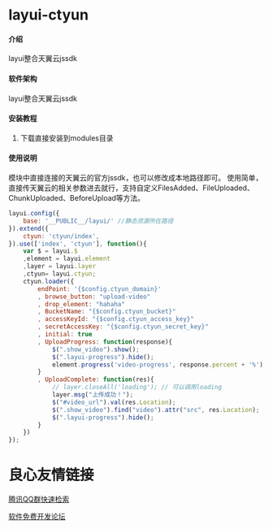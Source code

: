 # layui-ctyun

#### 介绍
layui整合天翼云jssdk

#### 软件架构
layui整合天翼云jssdk


#### 安装教程
1.  下载直接安装到modules目录

#### 使用说明

模块中直接连接的天翼云的官方jssdk，也可以修改成本地路径即可。
使用简单，直接传天翼云的相关参数进去就行，支持自定义FilesAdded、FileUploaded、ChunkUploaded、BeforeUpload等方法。

``` javascript
layui.config({
	base: '__PUBLIC__/layui/' //静态资源所在路径
}).extend({
	ctyun: 'ctyun/index',
}).use(['index', 'ctyun'], function(){
	var $ = layui.$
	,element = layui.element
	,layer = layui.layer
	,ctyun= layui.ctyun;
	ctyun.loader({
		endPoint: '{$config.ctyun_domain}'
		, browse_button: "upload-video" 
		, drop_element: "hahaha" 
		, BucketName: "{$config.ctyun_bucket}"
		, accessKeyId: "{$config.ctyun_access_key}"
		, secretAccessKey: "{$config.ctyun_secret_key}"
		, initial: true
		, UploadProgress: function(response){
			$(".show_video").show();
			$(".layui-progress").hide();
			element.progress('video-progress', response.percent + '%');
		}
		, UploadComplete: function(res){
			// layer.closeAll('loading'); // 可以调用loading
			layer.msg("上传成功！");
			$("#video_url").val(res.Location);
			$(".show_video").find("video").attr("src", res.Location);
			$(".layui-progress").hide();
		}
	})
});
```






 # 良心友情链接

[腾讯QQ群快速检索](http://u.720life.cn/s/8cf73f7c)

[软件免费开发论坛](http://u.720life.cn/s/bbb01dc0)